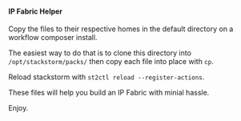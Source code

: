 #### IP Fabric Helper

Copy the files to their respective homes in the default directory on a workflow composer install.

The easiest way to do that is to clone this directory into `/opt/stackstorm/packs/` then copy each file into place with `cp`.

Reload stackstorm with `st2ctl reload --register-actions`.

These files will help you build an IP Fabric with minial hassle.

Enjoy.
